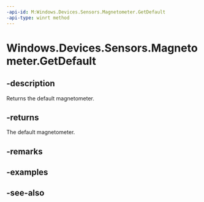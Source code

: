 ----api-id: M:Windows.Devices.Sensors.Magnetometer.GetDefault
-api-type: winrt method
---<!-- Method syntaxpublic Windows.Devices.Sensors.Magnetometer GetDefault()--># Windows.Devices.Sensors.Magnetometer.GetDefault## -descriptionReturns the default magnetometer.## -returnsThe default magnetometer.## -remarks## -examples## -see-also